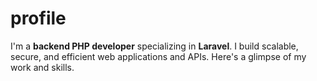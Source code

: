 # profile
I'm a **backend PHP developer** specializing in **Laravel**. I build scalable, secure, and efficient web applications and APIs. Here's a glimpse of my work and skills.
